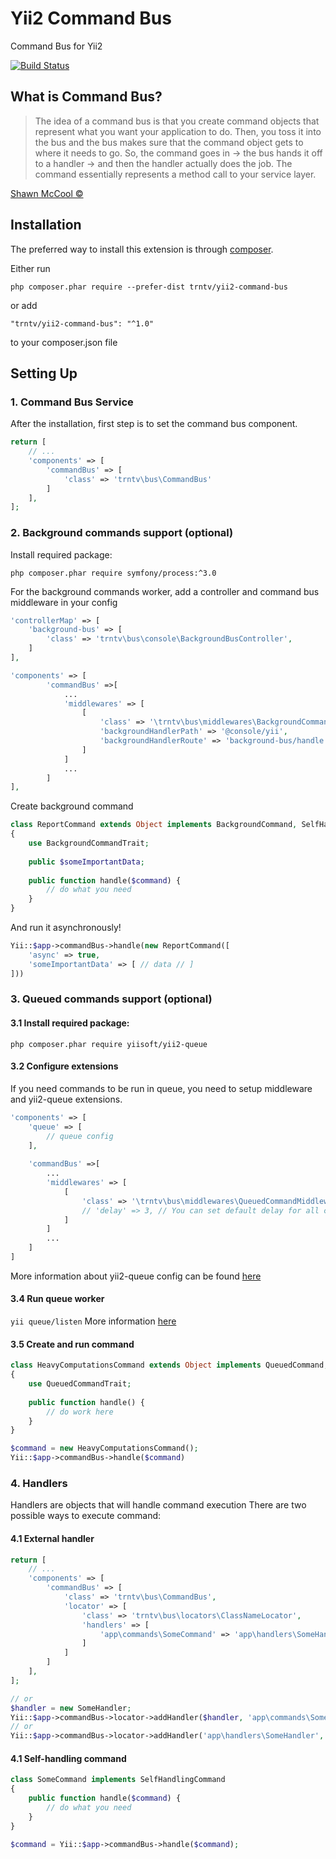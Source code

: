 # Yii2 Command Bus

Command Bus for Yii2

[![Build Status](https://travis-ci.org/trntv/yii2-command-bus.svg?branch=master)](https://travis-ci.org/trntv/yii2-command-bus)


## What is Command Bus? 
> The idea of a command bus is that you create command objects that represent what you want your application to do. 
> Then, you toss it into the bus and the bus makes sure that the command object gets to where it needs to go.
> So, the command goes in -> the bus hands it off to a handler -> and then the handler actually does the job. The command essentially represents a method call to your service layer.

[Shawn McCool ©](http://shawnmc.cool/command-bus)

## Installation

The preferred way to install this extension is through [composer](http://getcomposer.org/download/).

Either run

```
php composer.phar require --prefer-dist trntv/yii2-command-bus
```

or add
```
"trntv/yii2-command-bus": "^1.0"
```
to your composer.json file

## Setting Up

### 1. Command Bus Service
After the installation, first step is to set the command bus component.

```php
return [
    // ...
    'components' => [
        'commandBus' => [
            'class' => 'trntv\bus\CommandBus'
        ]
    ],
];
```

### 2. Background commands support (optional)
Install required package:
```
php composer.phar require symfony/process:^3.0
```

For the background commands worker, add a controller and command bus middleware in your config

```php
'controllerMap' => [
    'background-bus' => [
        'class' => 'trntv\bus\console\BackgroundBusController',
    ]
],

'components' => [
        'commandBus' =>[
            ...
            'middlewares' => [
                [
                    'class' => '\trntv\bus\middlewares\BackgroundCommandMiddleware',
                    'backgroundHandlerPath' => '@console/yii',
                    'backgroundHandlerRoute' => 'background-bus/handle',
                ]                
            ]
            ...            
        ]        
],
```

Create background command
```php
class ReportCommand extends Object implements BackgroundCommand, SelfHandlingCommand
{
    use BackgroundCommandTrait;
    
    public $someImportantData;
    
    public function handle($command) {
        // do what you need
    }
}
```
And run it asynchronously!
```php
Yii::$app->commandBus->handle(new ReportCommand([
    'async' => true,
    'someImportantData' => [ // data // ]
]))
```

### 3. Queued commands support (optional)
#### 3.1 Install required package:

```
php composer.phar require yiisoft/yii2-queue
```
#### 3.2 Configure extensions
If you need commands to be run in queue, you need to setup middleware and yii2-queue extensions.

```php
'components' => [
    'queue' => [
        // queue config
    ],
    
    'commandBus' =>[
        ...
        'middlewares' => [
            [
                'class' => '\trntv\bus\middlewares\QueuedCommandMiddleware',
                // 'delay' => 3, // You can set default delay for all commands here
            ]                
        ]
        ...            
    ]     
]
```
More information about yii2-queue config can be found [here](https://github.com/yiisoft/yii2-queue/blob/master/docs/guide/usage.md)
#### 3.4 Run queue worker 
``yii queue/listen``
More information [here](https://github.com/yiisoft/yii2-queue/blob/master/docs/guide/worker.md#worker-starting-control) 
#### 3.5 Create and run command
```php
class HeavyComputationsCommand extends Object implements QueuedCommand, SelfHandlingCommand
{
    use QueuedCommandTrait;
    
    public function handle() {
        // do work here
    }
}

$command = new HeavyComputationsCommand();
Yii::$app->commandBus->handle($command)
```

### 4. Handlers
Handlers are objects that will handle command execution
There are two possible ways to execute command:
#### 4.1 External handler 
```php
return [
    // ...
    'components' => [
        'commandBus' => [
            'class' => 'trntv\bus\CommandBus',
            'locator' => [
                'class' => 'trntv\bus\locators\ClassNameLocator',
                'handlers' => [
                    'app\commands\SomeCommand' => 'app\handlers\SomeHandler'
                ]
            ]
        ]
    ],
];

// or
$handler = new SomeHandler;
Yii::$app->commandBus->locator->addHandler($handler, 'app\commands\SomeCommand');
// or
Yii::$app->commandBus->locator->addHandler('app\handlers\SomeHandler', 'app\commands\SomeCommand');
```
#### 4.1 Self-handling command
```php
class SomeCommand implements SelfHandlingCommand
{
    public function handle($command) {
        // do what you need
    }
}

$command = Yii::$app->commandBus->handle($command);
```
